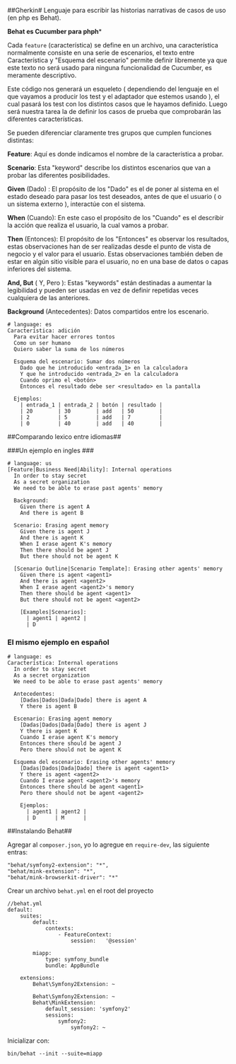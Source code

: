##Gherkin#
Lenguaje para escribir las historias narrativas de casos de uso (en php es Behat).

**Behat es Cucumber para phph***


Cada `feature` (característica) se define en un archivo, una característica normalmente consiste en una serie de escenarios, el texto entre Característica y "Esquema del escenario" permite definir libremente ya que este texto no será usado para ninguna funcionalidad de Cucumber, es meramente descriptivo.

Este código nos generará un esqueleto ( dependiendo del lenguaje en el que vayamos a producir los test y el adaptador que estemos usando ), el cual pasará los test con los distintos casos que le hayamos definido. Luego será nuestra tarea la de definir los casos de prueba que comprobarán las diferentes características.

Se pueden diferenciar claramente tres grupos que cumplen funciones distintas:

**Feature**: Aquí es donde indicamos el nombre de la característica a probar.

**Scenario**: Esta "keyword" describe los distintos escenarios que van a probar las diferentes posibilidades.

**Given** (Dado) : El propósito de los "Dado" es el de poner al sistema en el estado deseado para pasar los test deseados, antes de que el usuario ( o un sistema externo ), interactúe con el sistema.

**When** (Cuando): En este caso el propósito de los "Cuando" es el describir la acción que realiza el usuario, la cual vamos a probar.

**Then** (Entonces): El propósito de los "Entonces" es observar los resultados, estas observaciones han de ser realizadas desde el punto de vista de negocio y el valor para el usuario. Estas observaciones también deben de estar en algún sitio visible para el usuario, no en una base de datos o capas inferiores del sistema.

**And, But** ( Y, Pero ): Estas "keywords" están destinadas a aumentar la legibilidad y pueden ser usadas en vez de definir repetidas veces cualquiera de las anteriores.

**Background** (Antecedentes): Datos compartidos entre los escenario.

	# language: es
	Característica: adición
	  Para evitar hacer errores tontos
	  Como un ser humano
	  Quiero saber la suma de los números
	
	  Esquema del escenario: Sumar dos números
	    Dado que he introducido <entrada_1> en la calculadora
	    Y que he introducido <entrada_2> en la calculadora
	    Cuando oprimo el <botón>
	    Entonces el resultado debe ser <resultado> en la pantalla
	
	  Ejemplos:
	    | entrada_1 | entrada_2 | botón | resultado |
	    | 20        | 30        | add   | 50        |
	    | 2         | 5         | add   | 7         |
	    | 0         | 40        | add   | 40        |


##Comparando lexico entre idiomas##

###Un ejemplo en ingles ###

	# language: us
	[Feature|Business Need|Ability]: Internal operations
	  In order to stay secret
	  As a secret organization
	  We need to be able to erase past agents' memory
	
	  Background:
	    Given there is agent A
	    And there is agent B
	
	  Scenario: Erasing agent memory
	    Given there is agent J
	    And there is agent K
	    When I erase agent K's memory
	    Then there should be agent J
	    But there should not be agent K
	
	  [Scenario Outline|Scenario Template]: Erasing other agents' memory
	    Given there is agent <agent1>
	    And there is agent <agent2>
	    When I erase agent <agent2>'s memory
	    Then there should be agent <agent1>
	    But there should not be agent <agent2>
	
	    [Examples|Scenarios]:
	      | agent1 | agent2 |
	      | D      


### El mismo ejemplo en español ###

	# language: es
	Característica: Internal operations
	  In order to stay secret
	  As a secret organization
	  We need to be able to erase past agents' memory
	
	  Antecedentes:
	    [Dadas|Dados|Dada|Dado] there is agent A
	    Y there is agent B
	
	  Escenario: Erasing agent memory
	    [Dadas|Dados|Dada|Dado] there is agent J
	    Y there is agent K
	    Cuando I erase agent K's memory
	    Entonces there should be agent J
	    Pero there should not be agent K
	
	  Esquema del escenario: Erasing other agents' memory
	    [Dadas|Dados|Dada|Dado] there is agent <agent1>
	    Y there is agent <agent2>
	    Cuando I erase agent <agent2>'s memory
	    Entonces there should be agent <agent1>
	    Pero there should not be agent <agent2>
	
	    Ejemplos:
	      | agent1 | agent2 |
	      | D      | M      |



##Instalando Behat##

Agregar al `composer.json`, yo lo agregue en `require-dev`, las siguiente entras:

	"behat/symfony2-extension": "*",
    "behat/mink-extension": "*",
    "behat/mink-browserkit-driver": "*"

Crear un archivo `behat.yml` en el root del proyecto

	//behat.yml
	default:
	    suites:
	        default:
	            contexts:
	                - FeatureContext:
	                    session:   '@session'

	        miapp:
	            type: symfony_bundle
	            bundle: AppBundle
	
	    extensions:
	        Behat\Symfony2Extension: ~
	
	        Behat\Symfony2Extension: ~
	        Behat\MinkExtension:
	            default_session: 'symfony2'
	            sessions:
	                symfony2:
	                    symfony2: ~

Inicializar con:

	bin/behat --init --suite=miapp